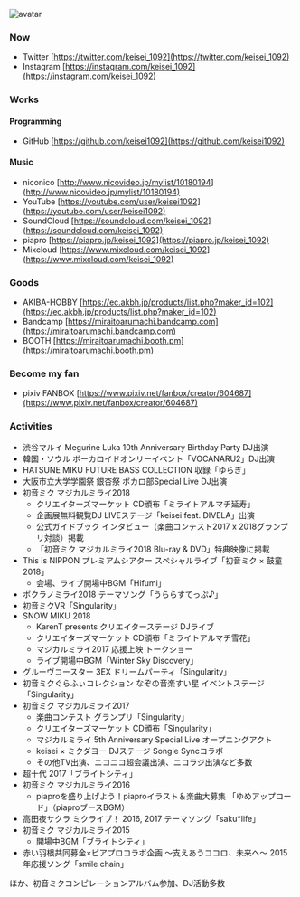![avatar](https://avatars1.githubusercontent.com/u/3320719?s=460&v=4)

### Now

* Twitter [https://twitter.com/keisei_1092](https://twitter.com/keisei_1092)
* Instagram [https://instagram.com/keisei_1092](https://instagram.com/keisei_1092)

### Works

#### Programming

* GitHub [https://github.com/keisei1092](https://github.com/keisei1092)

#### Music

* niconico [http://www.nicovideo.jp/mylist/10180194](http://www.nicovideo.jp/mylist/10180194)
* YouTube [https://youtube.com/user/keisei1092](https://youtube.com/user/keisei1092)
* SoundCloud [https://soundcloud.com/keisei_1092](https://soundcloud.com/keisei_1092)
* piapro [https://piapro.jp/keisei_1092](https://piapro.jp/keisei_1092)
* Mixcloud [https://www.mixcloud.com/keisei_1092](https://www.mixcloud.com/keisei_1092)

### Goods

* AKIBA-HOBBY [https://ec.akbh.jp/products/list.php?maker_id=102](https://ec.akbh.jp/products/list.php?maker_id=102)
* Bandcamp [https://miraitoarumachi.bandcamp.com](https://miraitoarumachi.bandcamp.com)
* BOOTH [https://miraitoarumachi.booth.pm](https://miraitoarumachi.booth.pm)

### Become my fan

* pixiv FANBOX [https://www.pixiv.net/fanbox/creator/604687](https://www.pixiv.net/fanbox/creator/604687)

### Activities

* 渋谷マルイ Megurine Luka 10th Anniversary Birthday Party DJ出演
* 韓国・ソウル ボーカロイドオンリーイベント「VOCANARU2」DJ出演
* HATSUNE MIKU FUTURE BASS COLLECTION 収録「ゆらぎ」
* 大阪市立大学学園祭 銀杏祭 ボカロ部Special Live DJ出演
* 初音ミク マジカルミライ2018
  * クリエイターズマーケット CD頒布「ミライトアルマチ延寿」
  * 企画展無料観覧DJ LIVEステージ「keisei feat. DIVELA」出演
  * 公式ガイドブック インタビュー（楽曲コンテスト2017 x 2018グランプリ対談）掲載
  * 「初音ミク マジカルミライ2018 Blu-ray & DVD」特典映像に掲載
* This is NIPPON プレミアムシアター スペシャルライブ「初音ミク × 鼓童 2018」
  * 会場、ライブ開場中BGM「Hifumi」
* ボクラノミライ2018 テーマソング「うららすてっぷ♪」
* 初音ミクVR「Singularity」
* SNOW MIKU 2018
  * KarenT presents クリエイターステージ  DJライブ
  * クリエイターズマーケット CD頒布「ミライトアルマチ雪花」
  * マジカルミライ2017 応援上映 トークショー
  * ライブ開場中BGM「Winter Sky Discovery」
* グルーヴコースター 3EX ドリームパーティ「Singularity」
* 初音ミクぐらふぃコレクション なぞの音楽すい星 イベントステージ「Singularity」
* 初音ミク マジカルミライ2017
  * 楽曲コンテスト グランプリ「Singularity」
  * クリエイターズマーケット CD頒布「Singularity」
  * マジカルミライ 5th Anniversary Special Live オープニングアクト
  * keisei × ミクダヨー DJステージ Songle Syncコラボ
  * その他TV出演、ニコニコ超会議出演、ニコラジ出演など多数
* 超十代 2017「ブライトシティ」
* 初音ミク マジカルミライ2016
  * piaproを盛り上げよう！piaproイラスト＆楽曲大募集 「ゆめアップロード」（piaproブースBGM）
* 高田夜サクラ ミクライブ！ 2016, 2017 テーマソング「saku\*life」
* 初音ミク マジカルミライ2015
  * 開場中BGM「ブライトシティ」
* 赤い羽根共同募金×ピアプロコラボ企画 〜支えあうココロ、未来へ〜 2015年応援ソング「smile chain」

ほか、初音ミクコンピレーションアルバム参加、DJ活動多数
